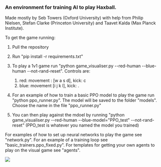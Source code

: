 ### An environment for training AI to play Haxball.

Made mostly by Seb Towers (Oxford University) with help from Philip Nielsen, Stefan Clarke (Princeton University) and Taavet Kalda (Max Planck Institute).

To get the game running:
1. Pull the repository
2. Run "pip install -r requirements.txt"

3. To play a 1v1 game run "python game_visualiser.py --red-human --blue-human --not-rand-reset". Controls are:
   1. red: movement : [w a s d], kick: c
   2. blue: movement [i j k l], kick: .
4. For an example of how to train a basic PPO model to play the game run "python ppo_runner.py". The model will be saved to the folder "models".  Choose the name in the file "ppo_runner.py"
5. You can then play against the mdoel by running "python game_visualiser.py --red-human --blue-model="PPO_test" --not-rand-reset" (PPO_test is whatever you named the model you trained)


For examples of how to set up neural networks to play the game see "network.py".
For an example of a training loop see "basic_trainers.ppo_fixed.py".
For templates for getting your own agents to play on the visual game see "agents".

![]([https://github.com/Your_Repository_Name/Your_GIF_Name.gif](https://github.com/stefanlclarke/HaxballEnv/blob/master/haxball_gif.gif))
